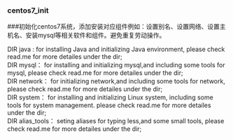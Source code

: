 ### centos7_init

###初始化centos7系统，添加安装对应组件例如：设置别名、设置网络、设置主机名、安装mysql等相关软件和组件。避免重复劳动操作。

DIR java :  for installing Java and initializing Java environment, please check read.me for more detailes under the dir;  
DIR mysql： for installing and initializing mysql,and including some tools for mysql, please check read.me for more detailes under the dir;  
DIR network： for initializing network,and including some tools for network, please check read.me for more detailes under the dir;  
DIR system： for installing and initializing Linux system, including some tools for system management.  please check read.me for more detailes under the dir;  
DIR alias_tools： seting aliases  for typing less,and some small tools, please check read.me for more detailes under the dir;  
